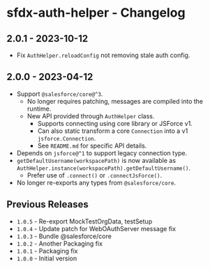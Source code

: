 # sfdx-auth-helper - Changelog

## 2.0.1 - 2023-10-12

* Fix `AuthHelper.reloadConfig` not removing stale auth config.

## 2.0.0 - 2023-04-12

* Support `@salesforce/core@^3`.
  * No longer requires patching, messages are compiled into the runtime.
  * New API provided through `AuthHelper` class.
    * Supports connecting using core library or JSForce v1.
    * Can also static transform a core `Connection` into a v1 `jsforce.Connection`.
    * See `README.md` for specific API details.
* Depends on `jsforce@^1` to support legacy connection type.
* `getDefaultUsername(workspacePath)` is now available as `AuthHelper.instance(workspacePath).getDefaultUsername()`.
  * Prefer use of `.connect()` or `.connectJsForce()`.
* No longer re-exports any types from `@salesforce/core`.

## Previous Releases

* `1.0.5` - Re-export MockTestOrgData, testSetup
* `1.0.4` - Update patch for WebOAuthServer message fix
* `1.0.3` - Bundle @salesforce/core
* `1.0.2` - Another Packaging fix
* `1.0.1` - Packaging fix
* `1.0.0` - Initial version
